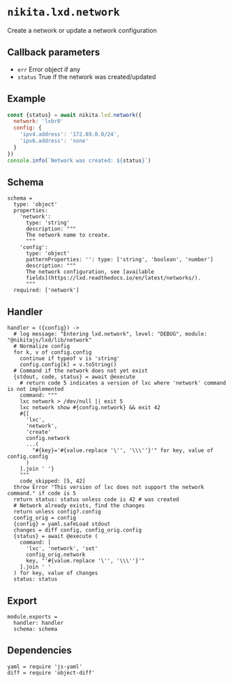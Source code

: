 
# `nikita.lxd.network`

Create a network or update a network configuration

## Callback parameters

* `err`
  Error object if any
* `status`
  True if the network was created/updated

## Example

```js
const {status} = await nikita.lxd.network({
  network: 'lxbr0'
  config: {
    'ipv4.address': '172.89.0.0/24',
    'ipv6.address': 'none'
  }
})
console.info(`Network was created: ${status}`)
```

## Schema

    schema =
      type: 'object'
      properties:
        'network':
          type: 'string'
          description: """
          The network name to create.
          """
        'config':
          type: 'object'
          patternProperties: '': type: ['string', 'boolean', 'number']
          description: """
          The network configuration, see [available
          fields](https://lxd.readthedocs.io/en/latest/networks/).
          """
      required: ['network']

## Handler

    handler = ({config}) ->
      # log message: "Entering lxd.network", level: "DEBUG", module: "@nikitajs/lxd/lib/network"
      # Normalize config
      for k, v of config.config
        continue if typeof v is 'string'
        config.config[k] = v.toString()
      # Command if the network does not yet exist
      {stdout, code, status} = await @execute
        # return code 5 indicates a version of lxc where 'network' command is not implemented
        command: """
        lxc network > /dev/null || exit 5
        lxc network show #{config.network} && exit 42
        #{[
          'lxc',
          'network',
          'create'
          config.network
          ...(
            "#{key}='#{value.replace '\'', '\\\''}'" for key, value of config.config
          )
        ].join ' '}
        """
        code_skipped: [5, 42]
      throw Error "This version of lxc does not support the network command." if code is 5
      return status: status unless code is 42 # was created
      # Network already exists, find the changes
      return unless config?.config
      config_orig = config
      {config} = yaml.safeLoad stdout
      changes = diff config, config_orig.config
      {status} = await @execute (
        command: [
          'lxc', 'network', 'set'
          config_orig.network
          key, "'#{value.replace '\'', '\\\''}'"
        ].join ' '
      ) for key, value of changes
      status: status

## Export

    module.exports =
      handler: handler
      schema: schema

## Dependencies

    yaml = require 'js-yaml'
    diff = require 'object-diff'
